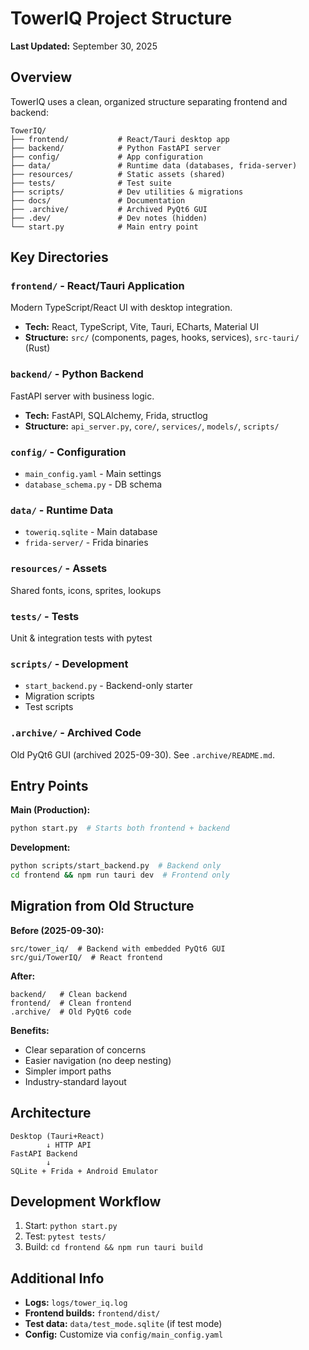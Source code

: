 # TowerIQ Project Structure

**Last Updated:** September 30, 2025

## Overview

TowerIQ uses a clean, organized structure separating frontend and backend:

```
TowerIQ/
├── frontend/           # React/Tauri desktop app
├── backend/            # Python FastAPI server
├── config/             # App configuration
├── data/               # Runtime data (databases, frida-server)
├── resources/          # Static assets (shared)
├── tests/              # Test suite
├── scripts/            # Dev utilities & migrations
├── docs/               # Documentation
├── .archive/           # Archived PyQt6 GUI
├── .dev/               # Dev notes (hidden)
└── start.py            # Main entry point
```

## Key Directories

### `frontend/` - React/Tauri Application
Modern TypeScript/React UI with desktop integration.
- **Tech:** React, TypeScript, Vite, Tauri, ECharts, Material UI
- **Structure:** `src/` (components, pages, hooks, services), `src-tauri/` (Rust)

### `backend/` - Python Backend
FastAPI server with business logic.
- **Tech:** FastAPI, SQLAlchemy, Frida, structlog
- **Structure:** `api_server.py`, `core/`, `services/`, `models/`, `scripts/`

### `config/` - Configuration
- `main_config.yaml` - Main settings
- `database_schema.py` - DB schema

### `data/` - Runtime Data
- `toweriq.sqlite` - Main database
- `frida-server/` - Frida binaries

### `resources/` - Assets
Shared fonts, icons, sprites, lookups

### `tests/` - Tests
Unit & integration tests with pytest

### `scripts/` - Development
- `start_backend.py` - Backend-only starter
- Migration scripts
- Test scripts

### `.archive/` - Archived Code
Old PyQt6 GUI (archived 2025-09-30). See `.archive/README.md`.

## Entry Points

**Main (Production):**
```bash
python start.py  # Starts both frontend + backend
```

**Development:**
```bash
python scripts/start_backend.py  # Backend only
cd frontend && npm run tauri dev  # Frontend only
```

## Migration from Old Structure

**Before (2025-09-30):**
```
src/tower_iq/  # Backend with embedded PyQt6 GUI
src/gui/TowerIQ/  # React frontend
```

**After:**
```
backend/   # Clean backend
frontend/  # Clean frontend
.archive/  # Old PyQt6 code
```

**Benefits:**
- Clear separation of concerns
- Easier navigation (no deep nesting)
- Simpler import paths
- Industry-standard layout

## Architecture

```
Desktop (Tauri+React)
        ↓ HTTP API
FastAPI Backend
        ↓
SQLite + Frida + Android Emulator
```

## Development Workflow

1. Start: `python start.py`
2. Test: `pytest tests/`
3. Build: `cd frontend && npm run tauri build`

## Additional Info

- **Logs:** `logs/tower_iq.log`
- **Frontend builds:** `frontend/dist/`
- **Test data:** `data/test_mode.sqlite` (if test mode)
- **Config:** Customize via `config/main_config.yaml`
